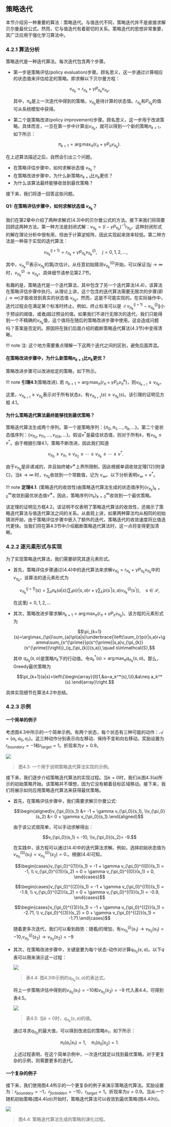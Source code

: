 ## 策略迭代

本节介绍另一种重要的算法：策略迭代。与值迭代不同，策略迭代并不是直接求解贝尔曼最优公式。然而，它与值迭代有着密切的关系。策略迭代的思想非常重要，其广泛应用于强化学习算法中。

### 4.2.1 算法分析

策略迭代是一种迭代算法。每次迭代包含两个步骤。

- 第一步是策略评估(policy evaluation)步骤。顾名思义，这一步通过计算相应的状态值来评估给定的策略。即求解以下贝尔曼方程：

    $$v_{\pi_k}=r_{\pi_k}+\gamma P_{\pi_k}v_{\pi_k},\tag{4.3}$$
    
    其中，$\pi_k$是上一次迭代中得到的策略，$v_{\pi_k}$是待计算的状态值。$r_{\pi_k}$和$P_{\pi_k}$的值可从系统模型中获得。

- 第二个是策略改进(policy improvement)步骤。顾名思义，这一步用于改进策略。具体而言，一旦在第一步中计算出$v_{\pi_k}$，就可以得到一个新的策略$\pi_{k+1}$，如下所示：

    $$\pi_{k+1}=\arg\max_\pi(r_\pi+\gamma P_\pi v_{\pi_k}).$$

在上述算法描述之后，自然会引出三个问题。

- 在策略评估步骤中，如何求解状态值 $v_{\pi_k}$？ 
- 在策略改进步骤中，为什么新策略$π_{k+1}$比$\pi_k$更优？ 
-  为什么该算法最终能够收敛到最优策略？
  
接下来，我们将逐一回答这些问题。

#### Q1: 在策略评估步骤中，如何求解状态值 $v_{\pi_k}$？ 

我们在第$2$章中介绍了两种求解式$(4.3)$中的贝尔曼公式的方法。接下来我们将简要回顾这两种方法。第一种方法是封闭式解：$v_{\pi_k}=(I-\gamma P_{\pi_k})^{-1}r_{\pi_k}$。这种封闭形式的解在理论分析中很有用，但由于计算逆矩阵，因此实现起来效率较低。第二种方法是一种易于实现的迭代算法：

$$v_{\pi_k}^{(j+1)}=r_{\pi_k}+\gamma P_{\pi_k}v_{\pi_k}^{(j)},\quad j=0,1,2,...,\tag{4.4}$$

其中，$v^{(j)}_{π_k}$表示$v_{\pi_k}$的第$j$次估计。从任意初始猜测$v^{(0)}_{\pi_k}$开始，可以保证当$j \rightarrow \infty$时，$v^{(j)}_{\pi_k}\rightarrow v_{\pi_k}$。具体细节请参见第$2.7$节。

有趣的是，策略迭代是一个迭代算法，其中包含了另一个迭代算法$(4.4)$，该算法在策略评估步骤中执行。从理论上讲，这个包含的迭代算法需要无限次的步骤(即 $j \to \infty$)才能收敛到真实的状态值 $v_{\pi_k}$。然而，这是不可能实现的。在实际操作中，迭代过程会在满足某个标准时终止。例如，终止标准可以是 $\| v_{\pi_k}^{(j+1)} - v_{\pi_k}^{(j)}\|$小于预设的阈值，或者$j$超过预设的值。如果我们不进行无限次的迭代，我们只能得到一个不精确的$v_{\pi_k}$值，这个值将在随后的策略改进步骤中使用。这会造成问题吗？答案是否定的。原因将在我们后面介绍的截断策略迭代算法($4.3$节)中变得清晰。

!!! note 
    注: 这个地方需要重点理解一下这两个迭代之间的区别，避免后面弄混。

#### 在策略改进步骤中，为什么新策略$π_{k+1}$比$\pi_k$更优？ 

策略改进步骤可以改进给定的策略，如下所示。

!!! note
    **引理4.1**(策略改进). 若 $\pi_{k+1} = \arg\max_\pi(r_\pi + \gamma P_\pi v_\pi^k)$，则$v_{\pi_{k+1}} \geq v_{\pi_k}$。

这里，$v_{\pi_{k+1}} 
\geq v_{\pi_k}$表示对于所有状态$s$，有$v_{\pi_{k+1}}(s) ≥ v_{\pi_k}(s)$。该引理的证明见方框 4.1。

#### 为什么策略迭代算法最终能够找到最优策略？

策略迭代算法生成两个序列。第一个是策略序列：$\{\pi_0,\pi_1,...,\pi_k, ...\}$。第二个是状态值序列：$\{v_{\pi_0}, v_{\pi_1},...,v_{\pi)k},...\}$。假设$v^*$是最佳状态值，则对于所有$k$，有$v_{\pi_k}\leq v^*$。由于根据引理4.1，策略不断改进，因此我们知道

$$v_{\pi_0}\leq v_{\pi_1}\leq v_{\pi_2}\leq\cdots\leq v_{\pi_k}\leq\cdots\leq v^*.$$

由于$v_{\pi_k}$是非递减的，并且始终被$v^∗$上界所限制，因此根据单调收敛定理[12](附录 C)，当$k\rightarrow\infty$ 时，$v_{\pi_k}$收敛到一个常数值，记为 $v_\infty$。以下分析表明$v_\infty=v^*$。

!!! note
    **定理4.1**. (策略迭代的收敛性)由策略迭代算法生成的状态值序列$\{v_{\pi_k}\}_{k=0}^{\infty}$收敛到最优状态值$v^∗$。因此，策略序列$\{\pi_k\}^\infty_{k=0}$收敛到一个最优策略。

该定理的证明见方框$4.2$。该证明不仅表明了策略迭代算法的收敛性，还揭示了策略迭代算法与值迭代算法之间的关系。从直观上讲，如果两种算法均从相同的初始猜测开始，由于策略评估步骤中嵌入了额外的迭代，策略迭代的收敛速度将比值迭代更快。当我们将在第$4.3$节中介绍截断策略迭代算法时，这一点将变得更加清晰。

### 4.2.2 逐元素形式与实现

为了实现策略迭代算法，我们需要研究其逐元素形式。

- 首先，策略评估步骤通过(4.4)中的迭代算法来求解$v_{\pi_k} = r_{\pi_k} + \gamma P_{\pi_k}v_{\pi_k}$中的$v_{\pi_k}$，该算法的逐元素形式为

    $$v_{\pi_{k}}^{(j+1)}(s)=\sum_{a}\pi_{k}(a|s)\left(\sum_{r}p(r|s,a)r+\gamma\sum_{s^{\prime}}p(s^{\prime}|s,a)v_{\pi_{k}}^{(j)}(s^{\prime})\right),\quad s\in\mathcal{S},$$

    在这里$j=0,1,2,...$

- 其次，策略改进步骤求解$\pi_{k+1} = \arg \max_\pi(r_\pi + \gamma P_\pi v_{\pi_k})$。该方程的元素形式为

    $$\pi_{k+1}(s)=\arg\max_{\pi}\sum_{a}\pi(a|s)\underbrace{\left(\sum_{r}p(r|s,a)r+\gamma\sum_{s^{\prime}}p(s^{\prime}|s,a)v_{\pi_{k}}(s^{\prime})\right)}_{q_{\pi_{k}}(s,a)},\quad s\in\mathcal{S},$$

    其中 $q_{\pi_k}(s,a)$是策略$\pi_k$下的行动值。令$a^*_k(s) =\arg\max_a q_{\pi_k}(s,a)$。那么，Greedy最优策略为

    $$\pi_{k+1}(a|s)=\left\{\begin{array}{ll}1,&a=a_k^*(s),\\0,&a\neq a_k^*(s).\end{array}\right.$$

具体实现细节在算法$4.2$中总结。

### 4.2.3 示例

#### 一个简单的例子

考虑图$4.3$中所示的一个简单示例。有两个状态，每个状态有三种可能的动作：$\mathcal{A} = \{a_l, a_0, a_r\}$。这三种动作分别表示向左移动、保持不变和向右移动。奖励设置为$r_{boundary} = −1$和$r_{target} = 1$。折现率为$\gamma = 0.9$。

 ![](../img/04/5.png)
 >图4.3: 一个用于说明策略迭代算法实现的示例。

接下来，我们逐步介绍策略迭代算法的实现过程。当$k = 0$时，我们从图4.3(a)所示的初始策略开始。该策略并不理想，因为它没有朝着目标区域移动。接下来，我们将展示如何应用策略迭代算法来获得最优策略。

- 首先，在策略评估步骤中，我们需要求解贝尔曼公式:

    $$\begin{aligned}v_{\pi_0}(s_1) &= -1 + \gamma v_{\pi_0}(s_1), \\v_{\pi_0}(s_2) &= 0 + \gamma v_{\pi_0}(s_1).\end{aligned}$$

    由于该公式很简单，可以手动求解得出：

    $$v_{\pi_0}(s_1) = -10, \\v_{\pi_0}(s_2)= -9.$$

    在实践中，该方程可以通过$(4.4)$中的迭代算法求解。例如，选择初始状态值为$v_{\pi_0}^{(0)}(s_1) = v_{\pi_0}^{(0)}(s_2) = 0.$。根据(4.4)可知，

    $$\begin{cases}v_{\pi_0}^{(1)}(s_1) = -1 + \gamma v_{\pi_0}^{(0)}(s_1) = -1, \\
    v_{\pi_0}^{(1)}(s_2) = 0 + \gamma v_{\pi_0}^{(0)}(s_1) = 0, \end{cases}$$

    $$\begin{cases}v_{\pi_0}^{(2)}(s_1) = -1 + \gamma v_{\pi_0}^{(1)}(s_1) = -1.9, \\
    v_{\pi_0}^{(2)}(s_2) = 0 + \gamma v_{\pi_0}^{(1)}(s_1) = -0.9, \end{cases}$$

    $$\begin{cases}v_{\pi_0}^{(3)}(s_1) = -1 + \gamma v_{\pi_0}^{(2)}(s_1) = -2.71, \\
    v_{\pi_0}^{(3)}(s_2) = 0 + \gamma v_{\pi_0}^{(2)}(s_1) = -1.71.\end{cases}$$

    随着更多次迭代，我们可以看到趋势：随着$j$的增加，有$v_{\pi_{0}}^{(j)}(s_{1})\to v_{\pi_{0}}(s_{1})=-10$,$v_{\pi_{0}}^{(j)}(s_{2})\to v_{\pi_{0}}(s_{2})=-9$

- 其次，在策略改进步骤中，关键是要为每个状态-动作对计算$q_{\pi_0}(s,a)$。以下$q$表可以用来演示这一过程：
    
     ![](../img/04/6.png)
     > 表$4.4$: 图$4.3$中示例的$q_{\pi_k}(s,a)$的表达式。

    将上一步策略评估中得到的$v_{\pi_0}(s_1) = −10$和$v_{\pi_0}(s_2) = −9$ 代入表$4.4$，可得到表$4.5$。

     ![](../img/04/7.png)
     > 表$4.5$: 当$k=0$时，$q_{\pi_k}(s,a)$的值。

    通过寻求$q_{\pi_0}$的最大值，可以得到改进后的策略$\pi_1$，如下所示：
    
    $$\pi_1(a_r|s_1)=1,\quad\pi_1(a_0|s_2)=1.$$

    上述过程表明，在这个简单示例中，一次迭代就足以找到最优策略。对于更复杂的示例，则需要更多的迭代。

#### 一个复杂的例子

接下来，我们使用图$4.4$所示的一个更复杂的例子来演示策略迭代算法。奖励设置为：$r_{boundary} = −1，r_{forbidden} = −10，r_{target} = 1$。折现率为$\gamma = 0.9$。当从一个随机初始策略(图$4.4(a)$)开始时，策略迭代算法可以收敛到最优策略(图$4.4(h)$)。

 ![](../img/04/8.png)
 > 图$4.4$: 策略迭代算法生成的策略的演化过程。